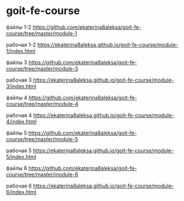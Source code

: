 # goit-fe-course

файлы 1-2
https://github.com/ekaterina8aleksa/goit-fe-course/tree/master/module-1

рабочая 1-2
https://ekaterina8aleksa.github.io/goit-fe-course/module-1/index.html

файлы 3
https://github.com/ekaterina8aleksa/goit-fe-course/tree/master/module-3

рабочая 3
https://ekaterina8aleksa.github.io/goit-fe-course/module-3/index.html

файлы 4
https://github.com/ekaterina8aleksa/goit-fe-course/tree/master/module-4

рабочая 4
https://ekaterina8aleksa.github.io/goit-fe-course/module-4/index.html

файлы 5
https://github.com/ekaterina8aleksa/goit-fe-course/tree/master/module-5

рабочая 5
https://ekaterina8aleksa.github.io/goit-fe-course/module-5/index.html

файлы 6
https://github.com/ekaterina8aleksa/goit-fe-course/tree/master/module-6

рабочая 6
https://ekaterina8aleksa.github.io/goit-fe-course/module-6/index.html
